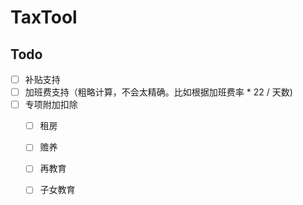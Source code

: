 #  TaxTool

## Todo

- [ ] 补贴支持
- [ ] 加班费支持（粗略计算，不会太精确。比如根据加班费率 * 22 / 天数)
- [ ] 专项附加扣除
  - [ ] 租房
  - [ ] 赡养
  - [ ] 再教育
  - [ ] 子女教育

